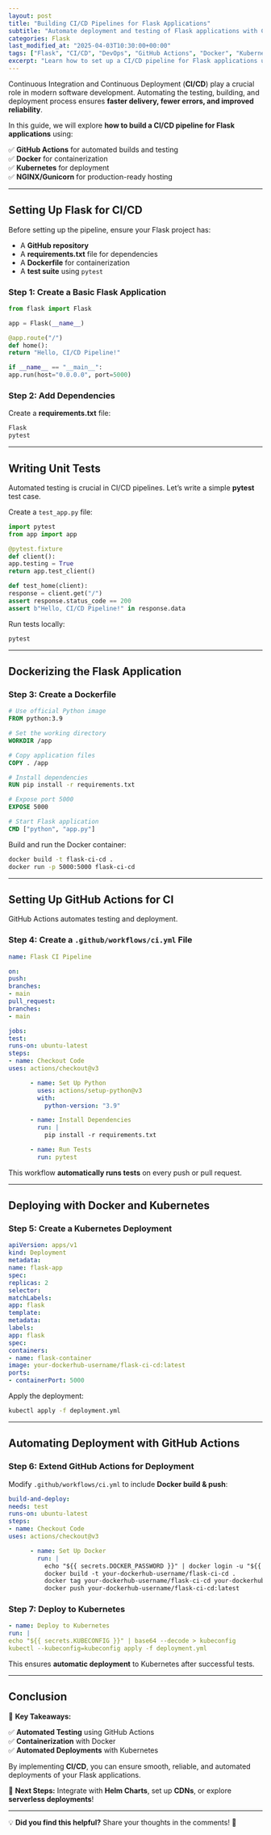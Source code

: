 ```yaml
---
layout: post
title: "Building CI/CD Pipelines for Flask Applications"
subtitle: "Automate deployment and testing of Flask applications with CI/CD pipelines"
categories: Flask
last_modified_at: "2025-04-03T10:30:00+00:00"
tags: ["Flask", "CI/CD", "DevOps", "GitHub Actions", "Docker", "Kubernetes"]
excerpt: "Learn how to set up a CI/CD pipeline for Flask applications using GitHub Actions, Docker, and Kubernetes to automate testing and deployment."
---
```

Continuous Integration and Continuous Deployment (**CI/CD**) play a crucial role in modern software development. Automating the testing, building, and deployment process ensures **faster delivery, fewer errors, and improved reliability**.

In this guide, we will explore **how to build a CI/CD pipeline for Flask applications** using:

✅ **GitHub Actions** for automated builds and testing  
✅ **Docker** for containerization  
✅ **Kubernetes** for deployment  
✅ **NGINX/Gunicorn** for production-ready hosting

---

## Setting Up Flask for CI/CD

Before setting up the pipeline, ensure your Flask project has:

- A **GitHub repository**
- A **requirements.txt** file for dependencies
- A **Dockerfile** for containerization
- A **test suite** using `pytest`

### Step 1: Create a Basic Flask Application

```python
from flask import Flask

app = Flask(__name__)

@app.route("/")
def home():
return "Hello, CI/CD Pipeline!"

if __name__ == "__main__":
app.run(host="0.0.0.0", port=5000)
```

### Step 2: Add Dependencies

Create a **requirements.txt** file:

```txt
Flask
pytest
```

---

## Writing Unit Tests

Automated testing is crucial in CI/CD pipelines. Let’s write a simple **pytest** test case.

Create a `test_app.py` file:

```python
import pytest
from app import app

@pytest.fixture
def client():
app.testing = True
return app.test_client()

def test_home(client):
response = client.get("/")
assert response.status_code == 200
assert b"Hello, CI/CD Pipeline!" in response.data
```

Run tests locally:

```sh
pytest
```

---

## Dockerizing the Flask Application

### Step 3: Create a Dockerfile

```dockerfile
# Use official Python image
FROM python:3.9

# Set the working directory
WORKDIR /app

# Copy application files
COPY . /app

# Install dependencies
RUN pip install -r requirements.txt

# Expose port 5000
EXPOSE 5000

# Start Flask application
CMD ["python", "app.py"]
```

Build and run the Docker container:

```sh
docker build -t flask-ci-cd .
docker run -p 5000:5000 flask-ci-cd
```

---

## Setting Up GitHub Actions for CI

GitHub Actions automates testing and deployment.

### Step 4: Create a `.github/workflows/ci.yml` File

```yml
name: Flask CI Pipeline

on:
push:
branches:
- main
pull_request:
branches:
- main

jobs:
test:
runs-on: ubuntu-latest
steps:
- name: Checkout Code
uses: actions/checkout@v3

      - name: Set Up Python
        uses: actions/setup-python@v3
        with:
          python-version: "3.9"

      - name: Install Dependencies
        run: |
          pip install -r requirements.txt

      - name: Run Tests
        run: pytest
```

This workflow **automatically runs tests** on every push or pull request.

---

## Deploying with Docker and Kubernetes

### Step 5: Create a Kubernetes Deployment

```yml
apiVersion: apps/v1
kind: Deployment
metadata:
name: flask-app
spec:
replicas: 2
selector:
matchLabels:
app: flask
template:
metadata:
labels:
app: flask
spec:
containers:
- name: flask-container
image: your-dockerhub-username/flask-ci-cd:latest
ports:
- containerPort: 5000
```

Apply the deployment:

```sh
kubectl apply -f deployment.yml
```

---

## Automating Deployment with GitHub Actions

### Step 6: Extend GitHub Actions for Deployment

Modify `.github/workflows/ci.yml` to include **Docker build & push**:

```yml
build-and-deploy:
needs: test
runs-on: ubuntu-latest
steps:
- name: Checkout Code
uses: actions/checkout@v3

      - name: Set Up Docker
        run: |
          echo "${{ secrets.DOCKER_PASSWORD }}" | docker login -u "${{ secrets.DOCKER_USERNAME }}" --password-stdin
          docker build -t your-dockerhub-username/flask-ci-cd .
          docker tag your-dockerhub-username/flask-ci-cd your-dockerhub-username/flask-ci-cd:latest
          docker push your-dockerhub-username/flask-ci-cd:latest
```

### Step 7: Deploy to Kubernetes

```yml
- name: Deploy to Kubernetes
run: |
echo "${{ secrets.KUBECONFIG }}" | base64 --decode > kubeconfig
kubectl --kubeconfig=kubeconfig apply -f deployment.yml
```

This ensures **automatic deployment** to Kubernetes after successful tests.

---

## Conclusion

🚀 **Key Takeaways:**

✅ **Automated Testing** using GitHub Actions  
✅ **Containerization** with Docker  
✅ **Automated Deployments** with Kubernetes

By implementing **CI/CD**, you can ensure smooth, reliable, and automated deployments of your Flask applications.

🔗 **Next Steps:** Integrate with **Helm Charts**, set up **CDNs**, or explore **serverless deployments**!

---

💡 **Did you find this helpful?** Share your thoughts in the comments! 🚀  
